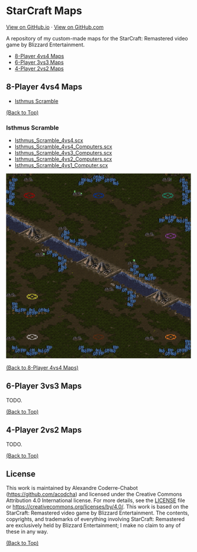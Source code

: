 # StarCraft Maps

[View on GitHub.io](https://acodcha.github.io/starcraft-maps) · [View on GitHub.com](https://github.com/acodcha/starcraft-maps)

A repository of my custom-made maps for the StarCraft: Remastered video game by Blizzard Entertainment.

- [8-Player 4vs4 Maps](#8-player-4vs4-maps)
- [6-Player 3vs3 Maps](#6-player-3vs3-maps)
- [4-Player 2vs2 Maps](#4-player-2vs2-maps)

## 8-Player 4vs4 Maps

- [Isthmus Scramble](#isthmus-scramble)

[(Back to Top)](#)

### Isthmus Scramble

- [Isthmus_Scramble_4vs4.scx](https://github.com/acodcha/starcraft-maps/blob/main/maps/Isthmus_Scramble/Isthmus_Scramble_4vs4.scx)
- [Isthmus_Scramble_4vs4_Computers.scx](https://github.com/acodcha/starcraft-maps/blob/main/maps/Isthmus_Scramble/Isthmus_Scramble_4vs4_Computers.scx)
- [Isthmus_Scramble_4vs3_Computers.scx](https://github.com/acodcha/starcraft-maps/blob/main/maps/Isthmus_Scramble/Isthmus_Scramble_4vs3_Computers.scx)
- [Isthmus_Scramble_4vs2_Computers.scx](https://github.com/acodcha/starcraft-maps/blob/main/maps/Isthmus_Scramble/Isthmus_Scramble_4vs2_Computers.scx)
- [Isthmus_Scramble_4vs1_Computer.scx](https://github.com/acodcha/starcraft-maps/blob/main/maps/Isthmus_Scramble/Isthmus_Scramble_4vs1_Computer.scx)

![Isthmus_Scramble](maps/Isthmus_Scramble/Isthmus_Scramble.png)

[(Back to 8-Player 4vs4 Maps)](#8-player-4vs4-maps)

## 6-Player 3vs3 Maps

TODO.

[(Back to Top)](#)

## 4-Player 2vs2 Maps

TODO.

[(Back to Top)](#)

## License

This work is maintained by Alexandre Coderre-Chabot (<https://github.com/acodcha>) and licensed under the Creative Commons Attribution 4.0 International license. For more details, see the [LICENSE](LICENSE) file or <https://creativecommons.org/licenses/by/4.0/>. This work is based on the StarCraft: Remastered video game by Blizzard Entertainment. The contents, copyrights, and trademarks of everything involving StarCraft: Remastered are exclusively held by Blizzard Entertainment; I make no claim to any of these in any way.

[(Back to Top)](#)
